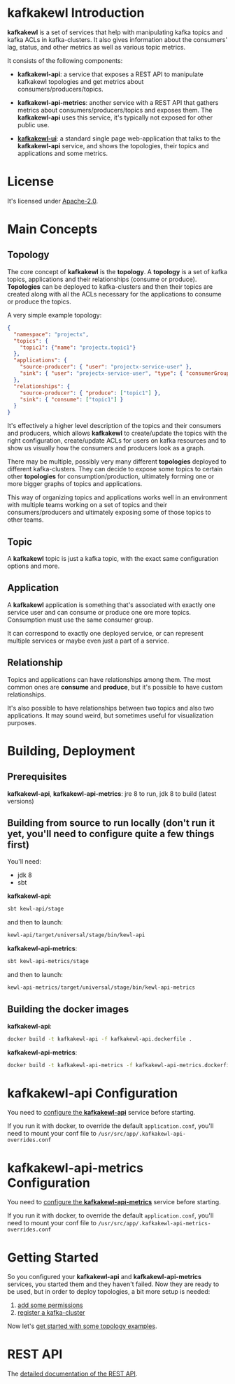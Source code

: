 # **kafkakewl** Introduction

**kafkakewl** is a set of services that help with manipulating kafka topics and kafka ACLs in kafka-clusters. It also gives information about the consumers' lag, status, and other metrics as well as various topic metrics.

It consists of the following components:
- **kafkakewl-api**: a service that exposes a REST API to manipulate kafkakewl topologies and get metrics about consumers/producers/topics.

- **kafkakewl-api-metrics**: another service with a REST API that gathers metrics about consumers/producers/topics and exposes them. The **kafkakewl-api** uses this service, it's typically not exposed for other public use.

- [**kafkakewl-ui**](https://github.com/MarshallWace/kafkakewl-ui/tree/legacy-main): a standard single page web-application that talks to the **kafkakewl-api** service, and shows the topologies, their topics and applications and some metrics.

# License

It's licensed under [Apache-2.0](https://spdx.org/licenses/Apache-2.0.html#licenseText).

# Main Concepts

## Topology

The core concept of **kafkakewl** is the **topology**. A **topology** is a set of kafka topics, applications and their relationships (consume or produce). **Topologies** can be deployed to kafka-clusters and then their topics are created along with all the ACLs necessary for the applications to consume or produce the topics.

A very simple example topology:
```json
{
  "namespace": "projectx",
  "topics": {
    "topic1": {"name": "projectx.topic1"}
  },
  "applications": {
    "source-producer": { "user": "projectx-service-user" },
    "sink": { "user": "projectx-service-user", "type": { "consumerGroup": "projectx.sink" } }
  },
  "relationships": {
    "source-producer": { "produce": ["topic1"] },
    "sink": { "consume": ["topic1"] }
  }
}
```

It's effectively a higher level description of the topics and their consumers and producers, which allows **kafkakewl** to create/update the topics with the right configuration, create/update ACLs for users on kafka resources and to show us visually how the consumers and producers look as a graph.

There may be multiple, possibly very many different **topologies** deployed to different kafka-clusters. They can decide to expose some topics to certain other **topologies** for consumption/production, ultimately forming one or more bigger graphs of topics and applications.

This way of organizing topics and applications works well in an environment with multiple teams working on a set of topics and their consumers/producers and ultimately exposing some of those topics to other teams.

## Topic

A **kafkakewl** topic is just a kafka topic, with the exact same configuration options and more.

## Application

A **kafkakewl** application is something that's associated with exactly one service user and can consume or produce one ore more topics. Consumption must use the same consumer group.

It can correspond to exactly one deployed service, or can represent multiple services or maybe even just a part of a service.

## Relationship

Topics and applications can have relationships among them. The most common ones are **consume** and **produce**, but it's possible to have custom relationships.

It's also possible to have relationships between two topics and also two applications. It may sound weird, but sometimes useful for visualization purposes.

# Building, Deployment

## Prerequisites

**kafkakewl-api**, **kafkakewl-api-metrics**: jre 8 to run, jdk 8 to build (latest versions)

## Building from source to run locally (don't run it yet, you'll need to configure quite a few things first)

You'll need:
- jdk 8
- sbt

**kafkakewl-api**:

```bash
sbt kewl-api/stage
```

and then to launch:

```bash
kewl-api/target/universal/stage/bin/kewl-api
```

**kafkakewl-api-metrics**:

```bash
sbt kewl-api-metrics/stage
```

and then to launch:

```bash
kewl-api-metrics/target/universal/stage/bin/kewl-api-metrics
```

## Building the docker images

**kafkakewl-api**:

```bash
docker build -t kafkakewl-api -f kafkakewl-api.dockerfile .
```

**kafkakewl-api-metrics**:

```bash
docker build -t kafkakewl-api-metrics -f kafkakewl-api-metrics.dockerfile .
```

# **kafkakewl-api** Configuration

You need to [configure the **kafkakewl-api**](docs/configuration-kewl-api.md) service before starting.

If you run it with docker, to override the default `application.conf`, you'll need to mount your conf file to `/usr/src/app/.kafkakewl-api-overrides.conf`

# **kafkakewl-api-metrics** Configuration

You need to [configure the **kafkakewl-api-metrics**](docs/configuration-kewl-api-metrics.md) service before starting.

If you run it with docker, to override the default `application.conf`, you'll need to mount your conf file to `/usr/src/app/.kafkakewl-api-metrics-overrides.conf`

# Getting Started

So you configured your **kafkakewl-api** and **kafkakewl-api-metrics** services, you started them and they haven't failed. Now they are ready to be used, but in order to deploy topologies, a bit more setup is needed:

1. [add some permissions](docs/getting-started-permissions.md)
2. [register a kafka-cluster](docs/getting-started-kafkacluster.md)

Now let's [get started with some topology examples](docs/getting-started-topologies.md).

# REST API

The [detailed documentation of the REST API](docs/rest-api.md).
